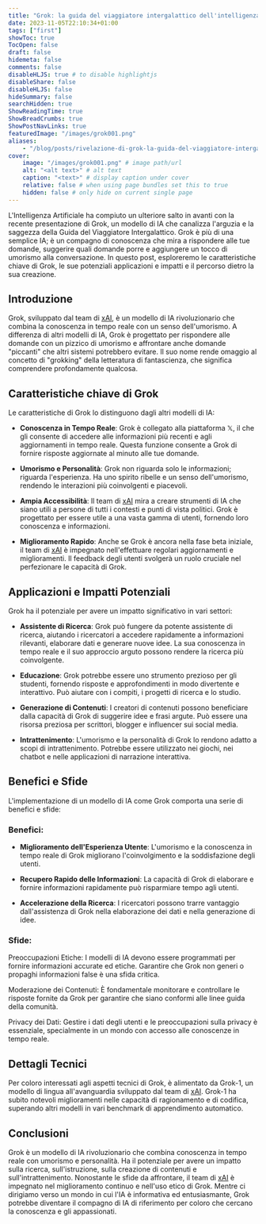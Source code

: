 ```yaml
---
title: "Grok: la guida del viaggiatore intergalattico dell'intelligenza artificiale"
date: 2023-11-05T22:10:34+01:00
tags: ["first"]
showToc: true
TocOpen: false
draft: false
hidemeta: false
comments: false
disableHLJS: true # to disable highlightjs
disableShare: false
disableHLJS: false
hideSummary: false
searchHidden: true
ShowReadingTime: true
ShowBreadCrumbs: true
ShowPostNavLinks: true
featuredImage: "/images/grok001.png"
aliases: 
    - "/blog/posts/rivelazione-di-grok-la-guida-del-viaggiatore-intergalattico-dellintelligenza-artificiale/"
cover:
    image: "/images/grok001.png" # image path/url
    alt: "<alt text>" # alt text
    caption: "<text>" # display caption under cover
    relative: false # when using page bundles set this to true
    hidden: false # only hide on current single page
---
```

L'Intelligenza Artificiale ha compiuto un ulteriore salto in avanti con la recente presentazione di Grok, un modello di IA che canalizza l'arguzia e la saggezza della Guida del Viaggiatore Intergalattico. Grok è più di una semplice IA; è un compagno di conoscenza che mira a rispondere alle tue domande, suggerire quali domande porre e aggiungere un tocco di umorismo alla conversazione. In questo post, esploreremo le caratteristiche chiave di Grok, le sue potenziali applicazioni e impatti e il percorso dietro la sua creazione.

## Introduzione

Grok, sviluppato dal team di [xAI](https://x.ai), è un modello di IA rivoluzionario che combina la conoscenza in tempo reale con un senso dell'umorismo. A differenza di altri modelli di IA, Grok è progettato per rispondere alle domande con un pizzico di umorismo e affrontare anche domande "piccanti" che altri sistemi potrebbero evitare. Il suo nome rende omaggio al concetto di "grokking" della letteratura di fantascienza, che significa comprendere profondamente qualcosa.

## Caratteristiche chiave di Grok

Le caratteristiche di Grok lo distinguono dagli altri modelli di IA:

- **Conoscenza in Tempo Reale**: Grok è collegato alla piattaforma 𝕏, il che gli consente di accedere alle informazioni più recenti e agli aggiornamenti in tempo reale. Questa funzione consente a Grok di fornire risposte aggiornate al minuto alle tue domande.

- **Umorismo e Personalità**: Grok non riguarda solo le informazioni; riguarda l'esperienza. Ha uno spirito ribelle e un senso dell'umorismo, rendendo le interazioni più coinvolgenti e piacevoli.

- **Ampia Accessibilità**: Il team di [xAI](https://x.ai) mira a creare strumenti di IA che siano utili a persone di tutti i contesti e punti di vista politici. Grok è progettato per essere utile a una vasta gamma di utenti, fornendo loro conoscenza e informazioni.

- **Miglioramento Rapido**: Anche se Grok è ancora nella fase beta iniziale, il team di [xAI](https://x.ai) è impegnato nell'effettuare regolari aggiornamenti e miglioramenti. Il feedback degli utenti svolgerà un ruolo cruciale nel perfezionare le capacità di Grok.

## Applicazioni e Impatti Potenziali

Grok ha il potenziale per avere un impatto significativo in vari settori:

- **Assistente di Ricerca**: Grok può fungere da potente assistente di ricerca, aiutando i ricercatori a accedere rapidamente a informazioni rilevanti, elaborare dati e generare nuove idee. La sua conoscenza in tempo reale e il suo approccio arguto possono rendere la ricerca più coinvolgente.

- **Educazione**: Grok potrebbe essere uno strumento prezioso per gli studenti, fornendo risposte e approfondimenti in modo divertente e interattivo. Può aiutare con i compiti, i progetti di ricerca e lo studio.

- **Generazione di Contenuti**: I creatori di contenuti possono beneficiare dalla capacità di Grok di suggerire idee e frasi argute. Può essere una risorsa preziosa per scrittori, blogger e influencer sui social media.

- **Intrattenimento**: L'umorismo e la personalità di Grok lo rendono adatto a scopi di intrattenimento. Potrebbe essere utilizzato nei giochi, nei chatbot e nelle applicazioni di narrazione interattiva.

## Benefici e Sfide

L'implementazione di un modello di IA come Grok comporta una serie di benefici e sfide:

### Benefici:

- **Miglioramento dell'Esperienza Utente**: L'umorismo e la conoscenza in tempo reale di Grok migliorano l'coinvolgimento e la soddisfazione degli utenti.

- **Recupero Rapido delle Informazioni**: La capacità di Grok di elaborare e fornire informazioni rapidamente può risparmiare tempo agli utenti.

- **Accelerazione della Ricerca**: I ricercatori possono trarre vantaggio dall'assistenza di Grok nella elaborazione dei dati e nella generazione di idee.

### Sfide:

Preoccupazioni Etiche: I modelli di IA devono essere programmati per fornire informazioni accurate ed etiche. Garantire che Grok non generi o propaghi informazioni false è una sfida critica.

Moderazione dei Contenuti: È fondamentale monitorare e controllare le risposte fornite da Grok per garantire che siano conformi alle linee guida della comunità.

Privacy dei Dati: Gestire i dati degli utenti e le preoccupazioni sulla privacy è essenziale, specialmente in un mondo con accesso alle conoscenze in tempo reale.

## Dettagli Tecnici

Per coloro interessati agli aspetti tecnici di Grok, è alimentato da Grok-1, un modello di lingua all'avanguardia sviluppato dal team di [xAI](https://x.ai). Grok-1 ha subito notevoli miglioramenti nelle capacità di ragionamento e di codifica, superando altri modelli in vari benchmark di apprendimento automatico.

## Conclusioni

Grok è un modello di IA rivoluzionario che combina conoscenza in tempo reale con umorismo e personalità. Ha il potenziale per avere un impatto sulla ricerca, sull'istruzione, sulla creazione di contenuti e sull'intrattenimento. Nonostante le sfide da affrontare, il team di [xAI](https://x.ai) è impegnato nel miglioramento continuo e nell'uso etico di Grok. Mentre ci dirigiamo verso un mondo in cui l'IA è informativa ed entusiasmante, Grok potrebbe diventare il compagno di IA di riferimento per coloro che cercano la conoscenza e gli appassionati.